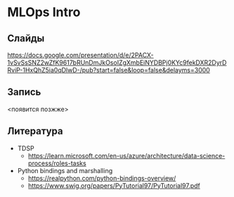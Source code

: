 # MLOps Intro

## Слайды
https://docs.google.com/presentation/d/e/2PACX-1vSvSsSNZ2wZfK9617bRUnDmJkOsoIZgXmbEiNYDBPj0KYc9fekDXR2DyrDRviP-1HxQhZ5ia0qDlwD-/pub?start=false&loop=false&delayms=3000

## Запись
<появится позжже>

## Литература
- TDSP
    - https://learn.microsoft.com/en-us/azure/architecture/data-science-process/roles-tasks
- Python bindings and marshalling
    - https://realpython.com/python-bindings-overview/
    - https://www.swig.org/papers/PyTutorial97/PyTutorial97.pdf
